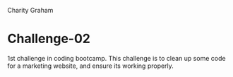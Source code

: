 Charity Graham
# Challenge-02
1st challenge in coding bootcamp.
This challenge is to clean up some code for a marketing website, and ensure its working properly.
